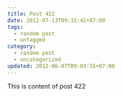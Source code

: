 ```yaml
---
title: Post 422
date: 2012-07-13T09:32:42+07:00
tags:
  - random post
  - untagged
category:
  - random post
  - uncategorized
updated: 2012-06-07T09:03:55+07:00
---
```

This is content of post 422